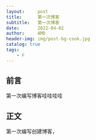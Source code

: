 ```yaml
---
layout:     post
title:      第一次博客
subtitle:   第一次博客
date:       2022-04-02
author:     AMD
header-img: img/post-bg-cook.jpg
catalog: true
tags:
    - F
---
```


## 前言

第一次编写博客哇哇哇哇


## 正文

第一次编写创建博客，